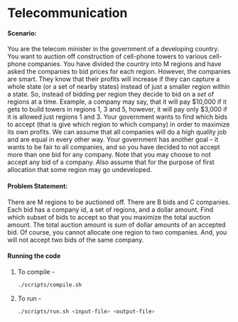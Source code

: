 # Telecommunication

#### Scenario: 

You are the telecom minister in the government of a developing country. You want to auction off construction of cell-phone towers to various cell-phone companies. You have divided the country into M regions and have asked the companies to bid prices for each region. However, the companies are smart. They know that their profits will increase if they can capture a whole state (or a set of nearby states) instead of just a smaller region within a state. So, instead of bidding per region they decide to bid on a *set* of regions at a time. Example, a company may say, that it will pay $10,000 if it gets to build towers in regions 1, 3 and 5, however, it will pay only $3,000 if it is allowed just regions 1 and 3. Your government wants to find which bids to accept (that is give which region to which company) in order to maximize its own profits. We can assume that all companies will do a high quality job and are equal in every other way. Your government has another goal – it wants to be fair to all companies, and so you have decided to not accept more than one bid for any company. Note that you may choose to not accept any bid of a company. Also assume that for the purpose of first allocation that some region may go undeveloped.

#### Problem Statement: 

There are M regions to be auctioned off. There are B bids and C companies. Each bid has a company id, a set of regions, and a dollar amount. Find which subset of bids to accept so that you maximize the total auction amount. The total auction amount is sum of dollar amounts of an accepted bid. Of course, you cannot allocate one region to two companies. And, you will not accept two bids of the same company.


#### Running the code

1. To compile -

   ```bash
   ./scripts/compile.sh
   ```

2. To run - 

   ```bash
   ./scripts/run.sh <input-file> <output-file>
   ```
